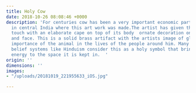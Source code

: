 ```yaml
---
title: Holy Cow
date: 2018-10-26 08:08:46 +0000
description: 'For centuries cow has been a very important economic part of the people
  in central India where this art work was made.The artist has given the cow a ceremonial
  touch with an elaborate cape on top of its body  ornate decoration on its horns
  and face. This is a solid brass artifact with the artists image of glorifying the
  importance of the animal in the lives of the people around him. Many cultures and
  belief systems like Hinduism consider this as a holy symbol that brings positive
  energy to the space it is kept in.  '
origin: ''
dimensions: ''
images:
- "/uploads/20181019_221955633_iOS.jpg"

---
```

